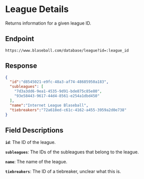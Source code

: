 # League Details

Returns information for a given league ID.

## Endpoint

`https://www.blaseball.com/database/league?id=:league_id`

## Response

```json
{
  "id":"d8545021-e9fc-48a3-af74-48685950a183",
  "subleagues": [
    "7d3a3dd6-9ea1-4535-9d91-bde875c85e80",
    "93e58443-9617-44d4-8561-e254a1dbd450"
  ],
  "name":"Internet League Blaseball",
  "tiebreakers":"72a618ed-c61c-4162-a455-3959a2d0e738"
}
```

## Field Descriptions

**`id`**: The ID of the league.

**`subleagues`**: The IDs of the subleagues that belong to the league.

**`name`**: The name of the league.

**`tiebreakers`**: The ID of a tiebreaker, unclear what this is.

